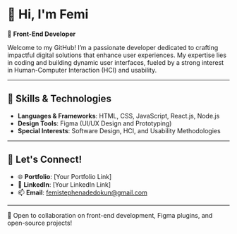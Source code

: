 
# 👋 Hi, I'm Femi 

🌟 **Front-End Developer**

Welcome to my GitHub! I’m a passionate developer dedicated to crafting impactful digital solutions that enhance user experiences. My expertise lies in coding and building dynamic user interfaces, fueled by a strong interest in Human-Computer Interaction (HCI) and usability.

---

## 🚀 Skills & Technologies

- **Languages & Frameworks**: HTML, CSS, JavaScript, React.js, Node.js
- **Design Tools**: Figma (UI/UX Design and Prototyping)   
- **Special Interests**: Software Design, HCI, and Usability Methodologies  

---

## 💬 Let's Connect!

- 🌐 **Portfolio**: [Your Portfolio Link]
- 💼 **LinkedIn**: [Your LinkedIn Link]
- 📫 **Email**: femistephenadedokun@gmail.com

---

🤝 Open to collaboration on front-end development, Figma plugins, and open-source projects!
